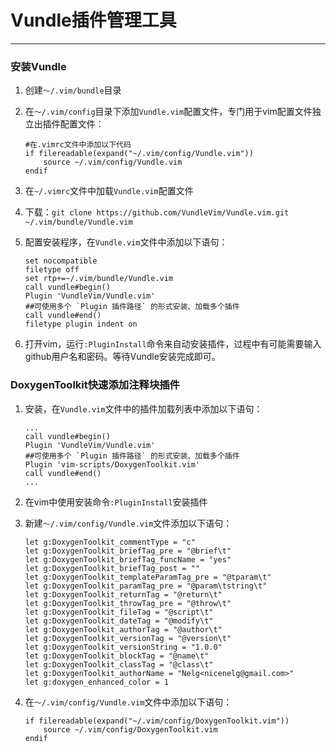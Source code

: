 # Vundle插件管理工具

---

### 安装Vundle

1. 创建`～/.vim/bundle`目录

2. 在`～/.vim/config`目录下添加`Vundle.vim`配置文件，专门用于vim配置文件独立出插件配置文件：

   ```shell
   #在.vimrc文件中添加以下代码
   if filereadable(expand("~/.vim/config/Vundle.vim"))
       source ~/.vim/config/Vundle.vim
   endif
   ```

3. 在`~/.vimrc`文件中加载`Vundle.vim`配置文件

4. 下载：`git clone https://github.com/VundleVim/Vundle.vim.git ~/.vim/bundle/Vundle.vim`

5. 配置安装程序，在`Vundle.vim`文件中添加以下语句：

   ```shell
   set nocompatible
   filetype off
   set rtp+=~/.vim/bundle/Vundle.vim
   call vundle#begin()
   Plugin 'VundleVim/Vundle.vim'
   ##可使用多个 `Plugin 插件路径` 的形式安装、加载多个插件
   call vundle#end()
   filetype plugin indent on
   ```

6. 打开vim，运行`:PluginInstall`命令来自动安装插件，过程中有可能需要输入github用户名和密码。等待Vundle安装完成即可。

### DoxygenToolkit快速添加注释块插件

1. 安装，在`Vundle.vim`文件中的插件加载列表中添加以下语句：

   ```shell
   ...
   call vundle#begin()
   Plugin 'VundleVim/Vundle.vim'
   ##可使用多个 `Plugin 插件路径` 的形式安装、加载多个插件
   Plugin 'vim-scripts/DoxygenToolkit.vim'
   call vundle#end()
   ...
   ```

2. 在vim中使用安装命令`:PluginInstall`安装插件

3. 新建`～/.vim/config/Vundle.vim`文件添加以下语句：

   ```shell
   let g:DoxygenToolkit_commentType = "c" 
   let g:DoxygenToolkit_briefTag_pre = "@brief\t"
   let g:DoxygenToolkit_briefTag_funcName = "yes"
   let g:DoxygenToolkit_briefTag_post = ""
   let g:DoxygenToolkit_templateParamTag_pre = "@tparam\t"
   let g:DoxygenToolkit_paramTag_pre = "@param\tstring\t"
   let g:DoxygenToolkit_returnTag = "@return\t"
   let g:DoxygenToolkit_throwTag_pre = "@throw\t"
   let g:DoxygenToolkit_fileTag = "@script\t"
   let g:DoxygenToolkit_dateTag = "@modify\t"
   let g:DoxygenToolkit_authorTag = "@author\t"
   let g:DoxygenToolkit_versionTag = "@version\t"
   let g:DoxygenToolkit_versionString = "1.0.0"
   let g:DoxygenToolkit_blockTag = "@name\t"
   let g:DoxygenToolkit_classTag = "@class\t"
   let g:DoxygenToolkit_authorName = "Nelg<nicenelg@gmail.com>"
   let g:doxygen_enhanced_color = 1 
   ```

4. 在`～/.vim/config/Vundle.vim`文件中添加以下语句：

   ```shell
   if filereadable(expand("~/.vim/config/DoxygenToolkit.vim"))
       source ~/.vim/config/DoxygenToolkit.vim
   endif
   ```

   